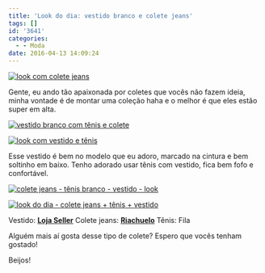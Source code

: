 ```yaml
---
title: 'Look do dia: vestido branco e colete jeans'
tags: []
id: '3641'
categories:
  - - Moda
date: 2016-04-13 14:09:24
---
```


[![look com colete jeans](http://natalia.blog.br/wp-content/uploads/2016/04/colete-jeans-vestido-branco-look-768x1024.jpg)](http://natalia.blog.br/wp-content/uploads/2016/04/colete-jeans-vestido-branco-look.jpg)

Gente, eu ando tão apaixonada por coletes que vocês não fazem ideia, minha vontade é de montar uma coleção haha e o melhor é que eles estão super em alta.

[![vestido branco com tênis e colete](http://natalia.blog.br/wp-content/uploads/2016/04/look-vestido-branco-e-colete-jeans-768x1024.jpg)](http://natalia.blog.br/wp-content/uploads/2016/04/look-vestido-branco-e-colete-jeans.jpg)

[![look com vestido e tênis](http://natalia.blog.br/wp-content/uploads/2016/04/colete-jeans-vestido-tênis-look-do-dia-768x1024.jpg)](http://natalia.blog.br/wp-content/uploads/2016/04/colete-jeans-vestido-tênis-look-do-dia.jpg)

Esse vestido é bem no modelo que eu adoro, marcado na cintura e bem soltinho em baixo. Tenho adorado usar tênis com vestido, fica bem fofo e confortável.

[![colete jeans - tênis branco - vestido - look](http://natalia.blog.br/wp-content/uploads/2016/04/look-do-dia-vestido-e-colete-768x1024.jpg)](http://natalia.blog.br/wp-content/uploads/2016/04/look-do-dia-vestido-e-colete.jpg)

[![look do dia - colete jeans + tênis + vestido ](http://natalia.blog.br/wp-content/uploads/2016/04/look-com-colete-jeans-e-tênis-branco-768x1024.jpg)](http://natalia.blog.br/wp-content/uploads/2016/04/look-com-colete-jeans-e-tênis-branco.jpg)

Vestido: **[Loja Seller](http://www.lojaseller.com.br/)** Colete jeans: **[Riachuelo](http://www.riachuelo.com.br/)** Tênis: Fila

Alguém mais aí gosta desse tipo de colete? Espero que vocês tenham gostado!

Beijos!